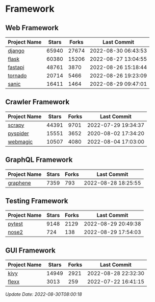 # Framework

## Web Framework
| Project Name | Stars | Forks | Last Commit |
| ------------ | ----- | ----- | ----------- |
| [django](https://github.com/django/django) | 65940 | 27674 | 2022-08-30 06:43:53 |
| [flask](https://github.com/pallets/flask) | 60380 | 15206 | 2022-08-27 13:04:55 |
| [fastapi](https://github.com/tiangolo/fastapi) | 48761 | 3870 | 2022-08-26 15:18:44 |
| [tornado](https://github.com/tornadoweb/tornado) | 20714 | 5466 | 2022-08-26 19:23:09 |
| [sanic](https://github.com/sanic-org/sanic) | 16411 | 1464 | 2022-08-29 09:47:01 |

## Crawler Framework
| Project Name | Stars | Forks | Last Commit |
| ------------ | ----- | ----- | ----------- |
| [scrapy](https://github.com/scrapy/scrapy) | 44391 | 9701 | 2022-07-29 19:34:37 |
| [pyspider](https://github.com/binux/pyspider) | 15551 | 3652 | 2020-08-02 17:34:20 |
| [webmagic](https://github.com/code4craft/webmagic) | 10507 | 4080 | 2022-08-04 17:03:00 |

## GraphQL Framework
| Project Name | Stars | Forks | Last Commit |
| ------------ | ----- | ----- | ----------- |
| [graphene](https://github.com/graphql-python/graphene) | 7359 | 793 | 2022-08-28 18:25:55 |

## Testing Framework
| Project Name | Stars | Forks | Last Commit |
| ------------ | ----- | ----- | ----------- |
| [pytest](https://github.com/pytest-dev/pytest) | 9148 | 2129 | 2022-08-29 20:49:38 |
| [nose2](https://github.com/nose-devs/nose2) | 724 | 138 | 2022-08-29 17:54:03 |

## GUI Framework
| Project Name | Stars | Forks | Last Commit |
| ------------ | ----- | ----- | ----------- |
| [kivy](https://github.com/kivy/kivy) | 14949 | 2921 | 2022-08-28 22:32:30 |
| [flexx](https://github.com/flexxui/flexx) | 3013 | 259 | 2022-07-22 16:41:15 |

*Update Date: 2022-08-30T08:00:18*